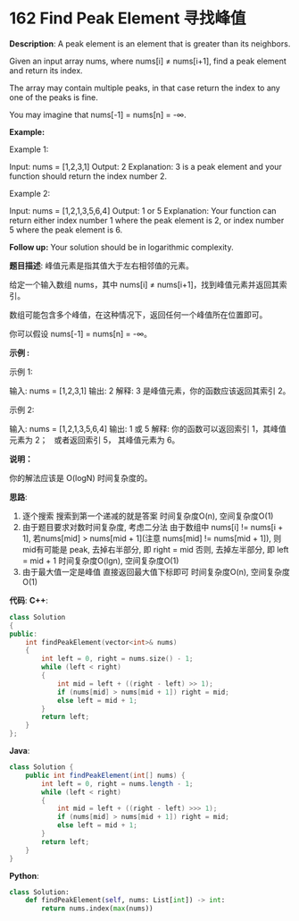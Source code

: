 # 162 Find Peak Element 寻找峰值

__Description__:
A peak element is an element that is greater than its neighbors.

Given an input array nums, where nums[i] ≠ nums[i+1], find a peak element and return its index.

The array may contain multiple peaks, in that case return the index to any one of the peaks is fine.

You may imagine that nums[-1] = nums[n] = -∞.

__Example:__

Example 1:

Input: nums = [1,2,3,1]
Output: 2
Explanation: 3 is a peak element and your function should return the index number 2.

Example 2:

Input: nums = [1,2,1,3,5,6,4]
Output: 1 or 5
Explanation: Your function can return either index number 1 where the peak element is 2, or index number 5 where the peak element is 6.

__Follow up:__
Your solution should be in logarithmic complexity.

__题目描述__:
峰值元素是指其值大于左右相邻值的元素。

给定一个输入数组 nums，其中 nums[i] ≠ nums[i+1]，找到峰值元素并返回其索引。

数组可能包含多个峰值，在这种情况下，返回任何一个峰值所在位置即可。

你可以假设 nums[-1] = nums[n] = -∞。

__示例 :__

示例 1:

输入: nums = [1,2,3,1]
输出: 2
解释: 3 是峰值元素，你的函数应该返回其索引 2。

示例 2:

输入: nums = [1,2,1,3,5,6,4]
输出: 1 或 5
解释: 你的函数可以返回索引 1，其峰值元素为 2；
     或者返回索引 5， 其峰值元素为 6。

__说明：__

你的解法应该是 O(logN) 时间复杂度的。

__思路__:

1. 逐个搜索
搜索到第一个递减的就是答案
时间复杂度O(n), 空间复杂度O(1)
2. 由于题目要求对数时间复杂度, 考虑二分法
由于数组中 nums[i] != nums[i + 1],
若nums[mid] > nums[mid + 1](注意 nums[mid] != nums[mid + 1]), 则 mid有可能是 peak, 去掉右半部分, 即 right = mid
否则, 去掉左半部分, 即 left = mid + 1
时间复杂度O(lgn), 空间复杂度O(1)
3. 由于最大值一定是峰值
直接返回最大值下标即可
时间复杂度O(n), 空间复杂度O(1)

__代码__:
__C++__:

```C++
class Solution 
{
public:
    int findPeakElement(vector<int>& nums) 
    {
        int left = 0, right = nums.size() - 1;
        while (left < right)
        {
            int mid = left + ((right - left) >> 1);
            if (nums[mid] > nums[mid + 1]) right = mid;
            else left = mid + 1;
        }
        return left;
    }
};
```

__Java__:

```Java
class Solution {
    public int findPeakElement(int[] nums) {
        int left = 0, right = nums.length - 1;
        while (left < right)
        {
            int mid = left + ((right - left) >>> 1);
            if (nums[mid] > nums[mid + 1]) right = mid;
            else left = mid + 1;
        }
        return left;
    }
}
```

__Python__:

```Python
class Solution:
    def findPeakElement(self, nums: List[int]) -> int:
        return nums.index(max(nums))
```
